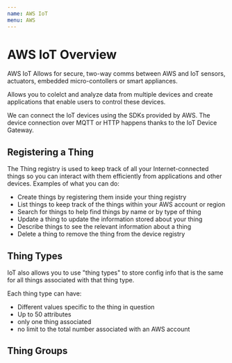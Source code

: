```yaml
---
name: AWS IoT
menu: AWS
---
```


# AWS IoT Overview

AWS IoT Allows for secure, two-way comms between AWS and IoT sensors, actuators, embedded micro-contollers or smart appliances.

Allows you to colelct and analyze data from multiple devices and create applications that enable users to control these devices.

We can connect the IoT devices using the SDKs provided by AWS. The device connection over MQTT or HTTP happens thanks to the IoT Device Gateway.

## Registering a Thing

The Thing registry is used to keep track of all your Internet-connected things so you can interact with them efficiently from applications and other devices. Examples of what you can do:

- Create things by registering them inside your thing registry
- List things to keep track of the things within your AWS account or region
- Search for things to help find things by name or by type of thing
- Update a thing to update the information stored about your thing
- Describe things to see the relevant information about a thing
- Delete a thing to remove the thing from the device registry

## Thing Types

IoT also allows you to use "thing types" to store config info that is the same for all things associated with that thing type.

Each thing type can have:

- Different values specific to the thing in question
- Up to 50 attributes
- only one thing associated
- no limit to the total number associated with an AWS account

## Thing Groups
